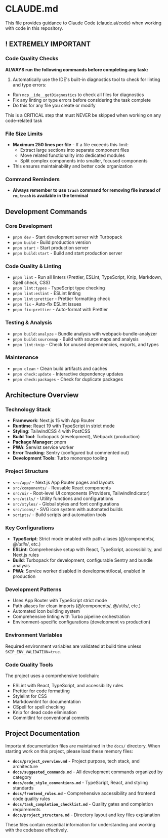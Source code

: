 # CLAUDE.md

This file provides guidance to Claude Code (claude.ai/code) when working with code in this repository.

## ! EXTREMELY IMPORTANT

### Code Quality Checks

**ALWAYS run the following commands before completing any task:**

1. Automatically use the IDE's built-in diagnostics tool to check for linting and type errors:

- Run `mcp__ide__getDiagnostics` to check all files for diagnostics
- Fix any linting or type errors before considering the task complete
- Do this for any file you create or modify

This is a CRITICAL step that must NEVER be skipped when working on any code-related task

### File Size Limits

- **Maximum 250 lines per file** - If a file exceeds this limit:
  - Extract large sections into separate component files
  - Move related functionality into dedicated modules
  - Split complex components into smaller, focused components
- This ensures maintainability and better code organization

### Command Reminders

- **Always remember to use `trash` command for removing file instead of `rm`, `trash` is available in the terminal**

## Development Commands

### Core Development

- `pnpm dev` - Start development server with Turbopack
- `pnpm build` - Build production version
- `pnpm start` - Start production server
- `pnpm build:start` - Build and start production server

### Code Quality & Linting

- `pnpm lint` - Run all linters (Prettier, ESLint, TypeScript, Knip, Markdown, Spell check, CSS)
- `pnpm lint:types` - TypeScript type checking
- `pnpm lint:eslint` - ESLint linting
- `pnpm lint:prettier` - Prettier formatting check
- `pnpm fix` - Auto-fix ESLint issues
- `pnpm fix:prettier` - Auto-format with Prettier

### Testing & Analysis

- `pnpm build:analyze` - Bundle analysis with webpack-bundle-analyzer
- `pnpm build:sourcemap` - Build with source maps and analysis
- `pnpm lint:knip` - Check for unused dependencies, exports, and types

### Maintenance

- `pnpm clean` - Clean build artifacts and caches
- `pnpm check:update` - Interactive dependency updates
- `pnpm check:packages` - Check for duplicate packages

## Architecture Overview

### Technology Stack

- **Framework**: Next.js 15 with App Router
- **Runtime**: React 19 with TypeScript in strict mode
- **Styling**: TailwindCSS 4 with PostCSS
- **Build Tool**: Turbopack (development), Webpack (production)
- **Package Manager**: pnpm
- **PWA**: Serwist service worker
- **Error Tracking**: Sentry (configured but commented out)
- **Development Tools**: Turbo monorepo tooling

### Project Structure

- `src/app/` - Next.js App Router pages and layouts
- `src/components/` - Reusable React components
- `src/ui/` - Root-level UI components (Providers, TailwindIndicator)
- `src/utils/` - Utility functions and configurations
- `src/styles/` - Global styles and font configurations
- `src/icons/` - SVG icon system with automated builds
- `scripts/` - Build scripts and automation tools

### Key Configurations

- **TypeScript**: Strict mode enabled with path aliases (@/components/_, @/utils/_, etc.)
- **ESLint**: Comprehensive setup with React, TypeScript, accessibility, and Next.js rules
- **Build**: Turbopack for development, configurable Sentry and bundle analysis
- **PWA**: Service worker disabled in development/local, enabled in production

### Development Patterns

- Uses App Router with TypeScript strict mode
- Path aliases for clean imports (@/components/, @/utils/, etc.)
- Automated icon building system
- Comprehensive linting with Turbo pipeline orchestration
- Environment-specific configurations (development vs production)

### Environment Variables

Required environment variables are validated at build time unless `SKIP_ENV_VALIDATION=true`.

### Code Quality Tools

The project uses a comprehensive toolchain:

- ESLint with React, TypeScript, and accessibility rules
- Prettier for code formatting
- Stylelint for CSS
- Markdownlint for documentation
- CSpell for spell checking
- Knip for dead code elimination
- Commitlint for conventional commits

## Project Documentation

Important documentation files are maintained in the `docs/` directory. When starting work on this project, please load these memory files:

- **`docs/project_overview.md`** - Project purpose, tech stack, and architecture
- **`docs/suggested_commands.md`** - All development commands organized by category
- **`docs/code_style_conventions.md`** - TypeScript, React, and styling standards
- **`docs/frontend_rules.md`** - Comprehensive accessibility and frontend code quality rules
- **`docs/task_completion_checklist.md`** - Quality gates and completion requirements
- **`docs/project_structure.md`** - Directory layout and key files explanation

These files contain essential information for understanding and working with the codebase effectively.
